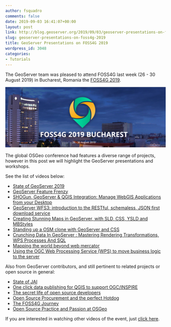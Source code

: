 ```yaml
---
author: fsquadro
comments: false
date: 2019-09-03 16:41:07+00:00
layout: post
link: http://blog.geoserver.org/2019/09/03/geoserver-presentations-on-foss4g-2019/
slug: geoserver-presentations-on-foss4g-2019
title: GeoServer Presentations on FOSS4G 2019
wordpress_id: 3048
categories:
- Tutorials
---
```





The GeoServer team was pleased to attend FOSS4G last week (26 - 30 August 2019) in Bucharest, Romania the [FOSS4G 2019](https://2019.foss4g.org/).





![](/img/uploads/foss4g_2019-1024x384.png)





The global OSGeo conference had features a diverse range of projects, however in this post we will highlight the GeoServer presentations and workshops.







See the list of videos below:







  * [State of GeoServer 2019](https://media.ccc.de/v/bucharest-169-state-of-geoserver-2019)
  * [GeoServer Feature Frenzy](https://media.ccc.de/v/bucharest-170-geoserver-feature-frenzy)
  * [SHOGun, GeoServer & QGIS Integration: Manage WebGIS Applications from your Desktop](https://media.ccc.de/v/bucharest-199-shogun-geoserver-qgis-integration-manage-webgis-applications-from-your-desktop)
  * [GeoServer WFS3: introduction to the RESTful, schemaless, JSON first download service](https://media.ccc.de/v/bucharest-243-geoserver-wfs3-introduction-to-the-restful-schemaless-json-first-download-service)
  * [Creating Stunning Maps in GeoServer, with SLD, CSS, YSLD and MBStyles](https://media.ccc.de/v/bucharest-168-creating-stunning-maps-in-geoserver-with-sld-css-ysld-and-mbstyles)
  * [Standing up a OSM clone with GeoServer and CSS](https://media.ccc.de/v/bucharest-245-standing-up-a-osm-clone-with-geoserver-and-css)
  * [Crunching Data In GeoServer : Mastering Rendering Transformations, WPS Processes And SQL](https://media.ccc.de/v/bucharest-195-crunching-data-in-geoserver-mastering-rendering-transformations-wps-processes-and-sql-views-)
  * [Mapping the world beyond web mercator](https://media.ccc.de/v/bucharest-171-mapping-the-world-beyond-web-mercator)
  * [Using the OGC Web Processing Service (WPS) to move business logic to the server](https://media.ccc.de/v/bucharest-319-using-the-ogc-web-processing-service-wps-to-move-business-logic-to-the-server)






Also from GeoServer contributors, and still pertinent to related projects or  open source in general:







  * [State of JAI](https://media.ccc.de/v/bucharest-296-state-of-jai)
  * [One click data publishing for QGIS to support OGC/INSPIRE](https://media.ccc.de/v/bucharest-257-one-click-data-publishing-for-qgis-to-support-ogc-inspire#t=372)
  * [The secret life of open source developers](https://media.ccc.de/v/bucharest-322-the-secret-life-of-open-source-developers)
  * [Open Source Procurement and the perfect Hotdog](https://media.ccc.de/v/bucharest-295-open-source-procurement-and-the-perfect-hotdog)
  * [The FOSS4G Journey](https://media.ccc.de/v/bucharest-470-the-foss4g-journey)
  * [Open Source Practice and Passion at OSGeo](https://media.ccc.de/v/bucharest-298-open-source-practice-and-passion-at-osgeo)






If you are interested in watching other videos of the event, just [click here](https://media.ccc.de/c/foss4g2019?fbclid=IwAR0AnEhbIgDqBezyx_SPeC_nNxQuw7W4kHjmfdeYClWNaoSx_rt0GR7JCzs).



